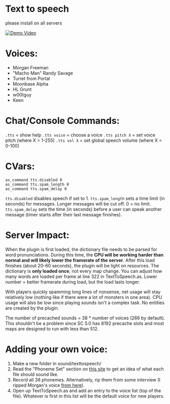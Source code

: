 # Text to speech

please install on all servers

[![Demo Video](https://img.youtube.com/vi/wkiSr_Rj1IU/0.jpg)](https://www.youtube.com/watch?v=wkiSr_Rj1IU)

# Voices:
- Morgan Freeman
- "Macho Man" Randy Savage
- Turret from Portal
- Moonbase Alpha
- HL Grunt
- w00tguy
- Keen


# Chat/Console Commands:
`.tts` = show help
`.tts voice` = choose a voice
`.tts pitch X` = set voice pitch (where X = 1-255)
`.tts vol X` = set global speech volume (where X = 0-100)


# CVars:
```
as_command tts.disabled 0
as_command tts.spam_length 0
as_command tts.spam_delay 0
```
`tts.disabled` disables speech if set to 1.
`tts.spam_length` sets a time limit (in seconds) for messages. Longer messages will be cut off. 0 = no limit.
`tts.spam_delay` sets the time (in seconds) before a user can speak another message (timer starts after their last message finishes).


# Server Impact:
When the plugin is first loaded, the dictionary file needs to be parsed for word pronunciations. During this time, the **CPU will be working harder than normal and will likely lower the framerate of the server**. After this load finishes (about 20-60 seconds), the plugin will be light on resources. The dictionary is **only loaded once**, not every map change. You can adjust how many words are loaded per frame at line 322 in TextToSpeech.as. Lower number = better framerate during load, but the load lasts longer.

With players quickly spamming long lines of nonsense, net usage will stay relatively low (nothing like if there were a lot of monsters in one area). CPU usage will also be low since playing sounds isn't a complex task. No entities are created by the plugin.

The number of precached sounds = 38 * number of voices (266 by default). This shouldn't be a problem since SC 5.0 has 8192 precache slots and most maps are designed to run with less than 512.


# Adding your own voice:
1) Make a new folder in sound/texttospeech/
2) Read the "Phoneme Set" section on [this site](http://www.speech.cs.cmu.edu/cgi-bin/cmudict#phones) to get an idea of what each file should sound like.
3) Record all 38 phonemes. Alternatively, rip them from some interview (I ripped Morgan's voice [from here](https://www.youtube.com/watch?v=eoKea_49v3I)).
4) Open up TextToSpeech.as and add an entry to the voice list (top of the file). Whatever is first in this list will be the default voice for new players.


